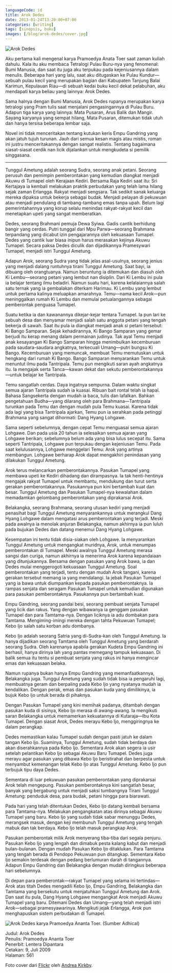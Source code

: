```yaml
---
languageCode: id
title: Arok Dedes
date: 2013-01-24T13:20:00+07:00
categories: [writing]
tags: [sinopsis, buku]
images: [/blog/arok-dedes/cover.jpg]
---
```

![Arok Dedes](cover.jpg)

Aku pertama kali mengenal karya Pramoedya Anata Toer saat zaman kuliah dahulu. Kala itu aku membaca Tetralogi Pulau Buru-nya yang fenomenal: Bumi Manusia, dan saat itu juga aku terpukau pada kejeniusannya dalam menulis. Beberapa hari yang lalu, saat aku ditugaskan ke Pulau Kundur—sebuah pulau kecil yang merupakan bagian dari Kabupaten Tanjung Balai Karimun, Kepulauan Riau—di sebuah kedai buku kecil dekat pelabuhan, aku mendapati karya beliau yang lainnya: Arok Dedes.

Sama halnya dengan Bumi Manusia, Arok Dedes rupanya merupakan karya tetralogi yang Pram tulis saat menjalani pengasingannya di Pulau Buru. Adapun tiga karya yang lainnya: Mata Pusaran, Arus Balik dan Mangir. Sayang karyanya yang sempat hilang, Mata Pusaran, ditemukan tidak utuh dan hanya tersisa beberapa lembar saja.

Novel ini tidak menceritakan tentang kutukan keris Empu Gandring yang akan jatuh tujuh turunan. Jauh dari semua kesan magis atau mistis, roman ini justru menceritakannya dengan sangat realistis. Tentang bagaimana siasat-siasat cerdik nan licik dijalankan untuk mengkudeta si pemilik singgasana.

<hr class="section-break">

Tunggul Ametung adalah seorang Sudra, seorang anak petani. Seorang perusuh dan pemimpin pemberontakan yang kemudian diangkat menjadi Akuwu di Tumapel oleh Kerajaan Kediri. Bersama Raja Kediri saat itu: Sri Kertajaya ia kembali melakukan praktik perbudakan yang telah lama hilang sejak zaman Erlangga. Rakyat menjadi sengsara. Tak sedikit sanak keluarga mereka dipaksa untuk bekerja sebagai budak. Menjadi pelayan di pekuwuan atau menjadi pendulang di tambang-tambang emas tanpa upah. Belum lagi pemerintahannya yang korup selalu menindas rakyat-rakyat kecil dan menetapkan upeti yang sangat memberatkan.

Dedes, seorang Brahmani pemuja Dewa Syiwa. Gadis cantik berhidung bangir yang cerdas. Putri tunggal dari Mpu Parwa—seorang Brahmana terpandang yang dicabut izin pengajarannya oleh kekuasaan Tumapel. Dedes yang cantik luar biasa inipun harus merasakan kejinya Akuwu Tumapel. Secara paksa Dedes diculik dan dijadikannya Pramesywari Tumapel, menjadi istri Tunggul Ametung.

Adapun Arok, seorang Sudra yang tidak jelas asal-usulnya, seorang jenius yang menjadi dalang runtuhnya tirani Tunggul Ametung. Saat bayi, ia dibuang oleh orangtuanya. Namun beruntung ia ditemukan dan diasuh oleh Ki Lembu—seorang petani yang lembut nan disiplin. Dari Ki Lembu ini pula ia belajar tentang ilmu beladiri. Namun suatu hari, karena kelalaiannya salah satu ternak yang ia gembalakan diterkam Harimau. Ki Lembu yang lembut untuk pertama kalinya meluapkan amarahnya. Temu—nama kecil Arok—pun meninggalkan rumah Ki Lembu dan memulai petualangannya sebagai pemberontak penguasa Tumapel.

Suatu ketika ia dan kawanannya dikejar-kejar tentara Tumapel. Ia pun lari ke sebuah desa dan menyamar menjadi salah satu anggota petani yang tengah bekerja di sawah. Saat itu pula ia diangkat menjadi anak si petani tersebut: Ki Bango Samparan. Sejak kehadirannya, Ki Bango Samparan yang gemar berjudi itu kerap menang dalam permainan judinya. Tak ayal Temu menjadi anak kesayangan Ki Bango Samparan hingga menimbulkan kecemburuan pada saudara-saudara angkatnya, terkecuali Umang—putri bungsu Ki Bango. Kecemburuan yang memuncak, membuat Temu memutuskan untuk hengkang dari rumah Ki Bango. Bango Samparan menyarankan Temu untuk menuntut ilmu pada Tantripala. Temu pun mengikuti saran ayah angkatnya itu. Ia mengajak serta Tanca—kawan dekat dan sekutu pemberontakannya—untuk belajar ke Tantripala.

Temu sangatlah cerdas. Daya ingatnya sempurna. Dalam waktu singkat semua ajaran Tantripala sudah ia kuasai. Ribuan bait rontal telah ia hapal. Bahasa Sangsekerta dengan mudah ia baca, tulis dan lafalkan. Bahkan pengetahuan Budha—yang dilarang oleh para Brahmana—Tantripala turunkan pada Temu dan dengan mudah pula Temu kuasai. Karena tidak ada lagi yang bisa Tantripala ajarkan, Temu pun ia serahkan pada petinggi Brahmana yang sangat dihormati: Dang Hyang Lohgawe.

Sama seperti sebelumnya, dengan cepat Temu menguasai semua ajaran Lohgawe. Dan pada usia 20 tahun ia selesaikan semua ajaran yang Lohgawe berikan; sebelumnya belum ada yang bisa lulus secepat itu. Sama seperti Tantripala, Lohgawe pun terpukau dengan kejeniusan Temu. Pada saat kelulusannya, Lohgawe menggelari Temu: Arok yang artinya membangun. Lohgawe berharap Arok dapat mengakhiri penindasan yang dilakukan Tunggul Ametung.

Arok terus melancarkan pemberontakannya. Pasukan Tumapel yang membawa upeti ke Kediri dihadang dan dirampasnya. Ia tak henti-hentinya mengajak rakyat Tumapel untuk membantu, mendukung dan turut serta gerakan pemberontakannya. Pasukannya pun kini bertambah kuat dan besar. Tunggul Ametung dan Pasukan Tumapel-nya kewalahan dalam memadamkan gelombang pemberontakan yang diprakarsai Arok.

Belakangka, seorang Brahmana, seorang utusan kediri yang menjadi penasihat bagi Tunggul Ametung menyarankannya untuk merangkul Dang Hyang Lohgawe dalam mengatasi arus pemberontakan yang terjadi. Meski pada awalnya ia menolak anjuran Belakangka, namun akhirnya ia pun luluh pada bujukan Dedes dan datang menemui Dang Hyang Lohgawe.

Kesempatan ini tentu tidak disia-siakan oleh Lohgawe. Ia menyarankan Tunggul Ametung untuk mengangkat muridnya, Arok, untuk menumpas pemberontakan di Tumapel. Meski awalnya Tunggul Ametung merasa sangsi dan curiga, namun akhirnya ia menerima Arok karena kepandaiaan yang ditunjukannya. Bersama dengan pasukan yang Arok bawa, ia dan Dedes mulai menggerogoti kekuasaan Tunggul Ametung. Soal pemberontakan yang terjadi, tentu dengan mudah Arok tangani, karena gerakan tersebut memang ia yang mendalangi. Ia jebak Pasukan Tumapel yang ia bawa untuk diumpankan kepada pasukan pemberontaknya. Ia rampas senjata dan seragam Pasukan Tumapel untuk kemudian digunakan para pasukan pemberontaknya. Pasukannya pun bertambah kuat.

Empu Gandring, seorang pandai besi, seorang pembuat senjata Tumapel yang licik dan rakus. Yang dengan wibawanya ia genggam pasukan Tumapel dan para Tamtama-nya. Dengan liciknya ia adu dombakan para Tamtama. Mengiming-imingi mereka dengan tahta Pekuwuan Tumapel; Kebo Ijo salah satu korban adu dombanya.

Kebo Ijo adalah seorang Satria yang di-Sudra-kan oleh Tunggul Ametung. Ia hanya dijadikan seorang Tamtama oleh Tunggul Ametung yang berdarah seorang Sudra. Oleh karenanya apabila gerakan Kudeta Empu Gandring ini berhasil, hanya dirinya lah yang pantas memegang tampuk kekuasaan. Di balik semua itu tentu si pembuat senjata yang rakus ini hanya mengincar emas dan kekuasaan belaka.

Namun rupanya bukan hanya Empu Gandring yang memanfaatkannya, Belakangka juga. Tunggul Ametung yang sudah tidak bisa ia pengaruhi lagi, membuatnya geram dan berpaling pada Kebo Ijo yang nyatanya mudah ia kendalikan. Dengan perak, emas dan pasukan kuda yang dimilikinya, ia bujuk Kebo Ijo untuk berada di pihaknya.

Dengan Pasukan Tumapel yang kini memihak padanya, ditambah dengan pasukan kuda di sisinya, Kebo Ijo merasa di awang-awang. Ia mengikuti saran Belakangka untuk memamerkan kekuatannya di Kutaraja—Ibu Kota Tumapel. Dengan siasat Arok, Dedes merayu Kebo Ijo, menggiringnya ke dalam perangkap.

Dedes memastikan kalau Tumapel sudah dengan pasti jatuh ke dalam tangan Kebo Ijo. Suaminya, Tunggul Ametung, sudah tidak berdaya dan akan diserahkannya pada Kebo Ijo. Sementara Arok akan segera ia usir setelah pelantikan Kebo Ijo sebagai Akuwu Baru Tumapel. Dedes juga merayu agar pasukan yang dibawa Kebo Ijo beristirahat dan berpesta untuk menyambut kemenangan telak Kebo Ijo atas Tunggul Ametung. Kebo Ijo pun terbujuk tipu daya Dedes.

Sementara di luar pekuwuan pasukan pemberontakan yang diprakarsai Arok telah mengepung. Pasukan pemberontaknya kini sangatlah besar, banyak yang bergabung untuk menjadi saksi tumbangnya Tirani Tunggul Ametung: penduduk desa, para budak, petani hingga para biarawati.

Pada hari yang telah ditentukan Dedes, Kebo Ijo datang kembali bersama para Tamtama-nya. Melakukan pengangkatan atas dirinya sebagai Akuwu Tumapel yang baru. Kebo Ijo yang sudah tidak sabar menunggu Dedes, merangsek masuk, dengan keji membunuh Tunggul Ametung yang tengah mabuk dan tak berdaya. Kebo Ijo telah masuk perangkap Arok.

Pasukan pemberontak milik Arok menyerang tiba-tiba dari segala penjuru. Pasukan Kebo Ijo yang lengah dan dimabuk pesta kalang kabut dan menjadi bulan-bulanan. Dengan mudah Pasukan Kebo Ijo ditaklukan. Para Tamtama yang tengah berada di Pendopo Pekuwuan pun ditangkap. Sementara Kebo Ijo semakin terdesak dengan pedang berlumuran darah di tangannya. Adapun Empu Gandring dan Belakangka dengan mudah diringkus beberapa hari sebelumnya.

Di depan para pemberontak—rakyat Tumapel yang selama ini tertindas—Arok atas titah Dedes mengadili Kebo Ijo, Empu Gandring, Belakangka dan Tamtama yang bersekutu untuk menjatuhkan Tunggul Ametung dan Arok. Dan saat itu pula, Dang Hyang Lohgawe mengangkat Arok menjadi Akuwu Tumapel yang baru. Ditemani Dedes dan Umang—yang telah menjadi istri Arok—sebagai pramesyawarinya. Mengikuti jejak Erlangga, Arok pun menghapuskan sistem perbudakan di Tumapel.

![Arok Dedes karya Pramoedya Ananta Toer. (Sumber [Adhical](https://adichal.wordpress.com/2012/10/08/arok-dedes-book-review/))](01-arok-dedes-by-adichal.jpg)

Judul: Arok Dedes\
Penulis: Pramoedya Ananta Toer\
Penerbit: Lentera Dipantara\
Cetakan: 9, Juli 2009\
Halaman: 561

Foto cover dari [Flickr](https://www.flickr.com/photos/andreakirkby/24180717533/in/photostream/) oleh [Andrea Kirkby](https://www.flickr.com/photos/andreakirkby/).
